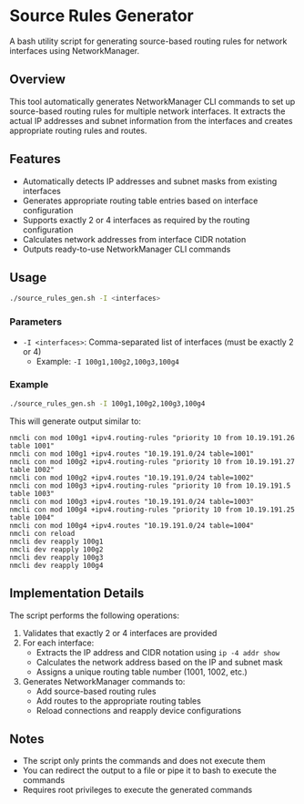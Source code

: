# Source Rules Generator

A bash utility script for generating source-based routing rules for network interfaces using NetworkManager.

## Overview

This tool automatically generates NetworkManager CLI commands to set up source-based routing rules for multiple network interfaces. It extracts the actual IP addresses and subnet information from the interfaces and creates appropriate routing rules and routes.

## Features

- Automatically detects IP addresses and subnet masks from existing interfaces
- Generates appropriate routing table entries based on interface configuration
- Supports exactly 2 or 4 interfaces as required by the routing configuration
- Calculates network addresses from interface CIDR notation
- Outputs ready-to-use NetworkManager CLI commands

## Usage

```bash
./source_rules_gen.sh -I <interfaces>
```

### Parameters

- `-I <interfaces>`: Comma-separated list of interfaces (must be exactly 2 or 4)
  - Example: `-I 100g1,100g2,100g3,100g4`

### Example

```bash
./source_rules_gen.sh -I 100g1,100g2,100g3,100g4
```

This will generate output similar to:

```
nmcli con mod 100g1 +ipv4.routing-rules "priority 10 from 10.19.191.26 table 1001"
nmcli con mod 100g1 +ipv4.routes "10.19.191.0/24 table=1001"
nmcli con mod 100g2 +ipv4.routing-rules "priority 10 from 10.19.191.27 table 1002"
nmcli con mod 100g2 +ipv4.routes "10.19.191.0/24 table=1002"
nmcli con mod 100g3 +ipv4.routing-rules "priority 10 from 10.19.191.5 table 1003"
nmcli con mod 100g3 +ipv4.routes "10.19.191.0/24 table=1003"
nmcli con mod 100g4 +ipv4.routing-rules "priority 10 from 10.19.191.25 table 1004"
nmcli con mod 100g4 +ipv4.routes "10.19.191.0/24 table=1004"
nmcli con reload
nmcli dev reapply 100g1
nmcli dev reapply 100g2
nmcli dev reapply 100g3
nmcli dev reapply 100g4
```

## Implementation Details

The script performs the following operations:

1. Validates that exactly 2 or 4 interfaces are provided
2. For each interface:
   - Extracts the IP address and CIDR notation using `ip -4 addr show`
   - Calculates the network address based on the IP and subnet mask
   - Assigns a unique routing table number (1001, 1002, etc.)
3. Generates NetworkManager commands to:
   - Add source-based routing rules
   - Add routes to the appropriate routing tables
   - Reload connections and reapply device configurations

## Notes

- The script only prints the commands and does not execute them
- You can redirect the output to a file or pipe it to bash to execute the commands
- Requires root privileges to execute the generated commands
